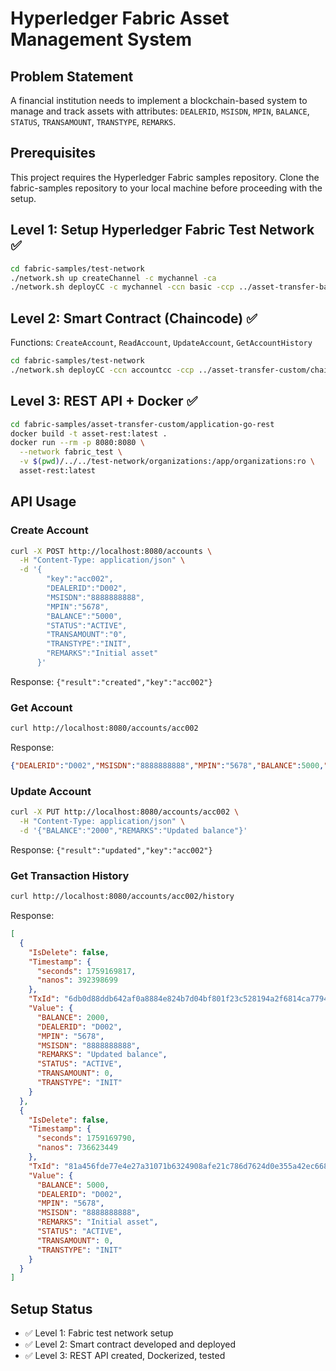 # Hyperledger Fabric Asset Management System

## Problem Statement
A financial institution needs to implement a blockchain-based system to manage and track assets with attributes: `DEALERID`, `MSISDN`, `MPIN`, `BALANCE`, `STATUS`, `TRANSAMOUNT`, `TRANSTYPE`, `REMARKS`.

## Prerequisites
This project requires the Hyperledger Fabric samples repository. Clone the fabric-samples repository to your local machine before proceeding with the setup.

## Level 1: Setup Hyperledger Fabric Test Network ✅

```bash
cd fabric-samples/test-network
./network.sh up createChannel -c mychannel -ca
./network.sh deployCC -c mychannel -ccn basic -ccp ../asset-transfer-basic/chaincode-go -ccl go
```

## Level 2: Smart Contract (Chaincode) ✅

Functions: `CreateAccount`, `ReadAccount`, `UpdateAccount`, `GetAccountHistory`

```bash
cd fabric-samples/test-network
./network.sh deployCC -ccn accountcc -ccp ../asset-transfer-custom/chaincode-go -ccl go
```

## Level 3: REST API + Docker ✅

```bash
cd fabric-samples/asset-transfer-custom/application-go-rest
docker build -t asset-rest:latest .
docker run --rm -p 8080:8080 \
  --network fabric_test \
  -v $(pwd)/../../test-network/organizations:/app/organizations:ro \
  asset-rest:latest
```

## API Usage

### Create Account
```bash
curl -X POST http://localhost:8080/accounts \
  -H "Content-Type: application/json" \
  -d '{
        "key":"acc002",
        "DEALERID":"D002",
        "MSISDN":"8888888888",
        "MPIN":"5678",
        "BALANCE":"5000",
        "STATUS":"ACTIVE",
        "TRANSAMOUNT":"0",
        "TRANSTYPE":"INIT",
        "REMARKS":"Initial asset"
      }'
```
Response: `{"result":"created","key":"acc002"}`

### Get Account
```bash
curl http://localhost:8080/accounts/acc002
```
Response: 
```json
{"DEALERID":"D002","MSISDN":"8888888888","MPIN":"5678","BALANCE":5000,"STATUS":"ACTIVE","TRANSAMOUNT":0,"TRANSTYPE":"INIT","REMARKS":"Initial asset"}
```

### Update Account
```bash
curl -X PUT http://localhost:8080/accounts/acc002 \
  -H "Content-Type: application/json" \
  -d '{"BALANCE":"2000","REMARKS":"Updated balance"}'
```
Response: `{"result":"updated","key":"acc002"}`

### Get Transaction History
```bash
curl http://localhost:8080/accounts/acc002/history
```
Response:
```json
[
  {
    "IsDelete": false,
    "Timestamp": {
      "seconds": 1759169817,
      "nanos": 392398699
    },
    "TxId": "6db0d88ddb642af0a8884e824b7d04bf801f23c528194a2f6814ca779487f8dc",
    "Value": {
      "BALANCE": 2000,
      "DEALERID": "D002",
      "MPIN": "5678",
      "MSISDN": "8888888888",
      "REMARKS": "Updated balance",
      "STATUS": "ACTIVE",
      "TRANSAMOUNT": 0,
      "TRANSTYPE": "INIT"
    }
  },
  {
    "IsDelete": false,
    "Timestamp": {
      "seconds": 1759169790,
      "nanos": 736623449
    },
    "TxId": "81a456fde77e4e27a31071b6324908afe21c786d7624d0e355a42ec66838e3ed",
    "Value": {
      "BALANCE": 5000,
      "DEALERID": "D002",
      "MPIN": "5678",
      "MSISDN": "8888888888",
      "REMARKS": "Initial asset",
      "STATUS": "ACTIVE",
      "TRANSAMOUNT": 0,
      "TRANSTYPE": "INIT"
    }
  }
]
```

## Setup Status
- ✅ Level 1: Fabric test network setup
- ✅ Level 2: Smart contract developed and deployed  
- ✅ Level 3: REST API created, Dockerized, tested